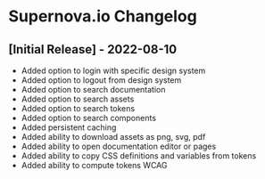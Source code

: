 # Supernova.io Changelog

## [Initial Release] - 2022-08-10

- Added option to login with specific design system
- Added option to logout from design system
- Added option to search documentation
- Added option to search assets
- Added option to search tokens
- Added option to search components
- Added persistent caching
- Added ability to download assets as png, svg, pdf
- Added ability to open documentation editor or pages
- Added ability to copy CSS definitions and variables from tokens
- Added ability to compute tokens WCAG